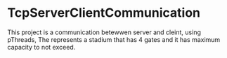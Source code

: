# TcpServerClientCommunication

This project is a communication betewwen server and cleint,
using pThreads, The represents a stadium that has 4 gates and it has maximum capacity to not exceed.
